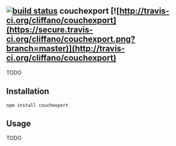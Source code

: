 [![build status](https://secure.travis-ci.org/cliffano/couchexport.png)](http://travis-ci.org/cliffano/couchexport)
couchexport [![http://travis-ci.org/cliffano/couchexport](https://secure.travis-ci.org/cliffano/couchexport.png?branch=master)](http://travis-ci.org/cliffano/couchexport)
-----------

TODO

Installation
------------

    npm install couchexport 

Usage
-----

TODO
 